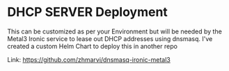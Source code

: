 # DHCP SERVER Deployment

This can be customized as per your Environment but will be needed by the Metal3 Ironic service to lease out DHCP addresses using dnsmasq. I've created a custom Helm Chart to deploy this in another repo

Link: https://github.com/zhmarvi/dnsmasq-ironic-metal3
